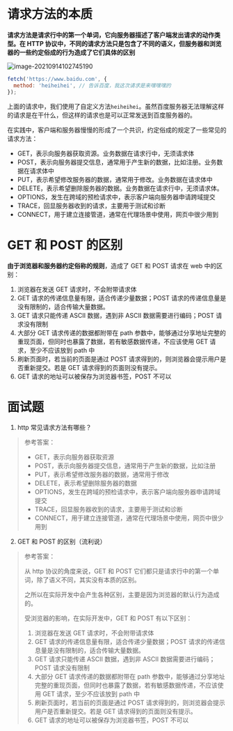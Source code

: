 # 请求方法的本质

**请求方法是请求行中的第一个单词，它向服务器描述了客户端发出请求的动作类型。在 HTTP 协议中，不同的请求方法只是包含了不同的语义，但服务器和浏览器的一些约定俗成的行为造成了它们具体的区别**

![image-20210914102745190](http://mdrs.yuanjin.tech/img/20210914102745.png)

```js
fetch('https://www.baidu.com', {
  method: 'heiheihei', // 告诉百度，我这次请求是来嘿嘿嘿的
});
```

上面的请求中，我们使用了自定义方法`heiheihei`。虽然百度服务器无法理解这样的请求是在干什么，但这样的请求也是可以正常发送到百度服务器的。

在实践中，客户端和服务器慢慢的形成了一个共识，约定俗成的规定了一些常见的请求方法：

- GET，表示向服务器获取资源。业务数据在请求行中，无须请求体
- POST，表示向服务器提交信息，通常用于产生新的数据，比如注册。业务数据在请求体中
- PUT，表示希望修改服务器的数据，通常用于修改。业务数据在请求体中
- DELETE，表示希望删除服务器的数据。业务数据在请求行中，无须请求体。
- OPTIONS，发生在跨域的预检请求中，表示客户端向服务器申请跨域提交
- TRACE，回显服务器收到的请求，主要用于测试和诊断
- CONNECT，用于建立连接管道，通常在代理场景中使用，网页中很少用到

# GET 和 POST 的区别

**由于浏览器和服务器约定俗称的规则**，造成了 GET 和 POST 请求在 web 中的区别：

1. 浏览器在发送 GET 请求时，不会附带请求体
2. GET 请求的传递信息量有限，适合传递少量数据；POST 请求的传递信息量是没有限制的，适合传输大量数据。
3. GET 请求只能传递 ASCII 数据，遇到非 ASCII 数据需要进行编码；POST 请求没有限制
4. 大部分 GET 请求传递的数据都附带在 path 参数中，能够通过分享地址完整的重现页面，但同时也暴露了数据，若有敏感数据传递，不应该使用 GET 请求，至少不应该放到 path 中
5. 刷新页面时，若当前的页面是通过 POST 请求得到的，则浏览器会提示用户是否重新提交。若是 GET 请求得到的页面则没有提示。
6. GET 请求的地址可以被保存为浏览器书签，POST 不可以

# 面试题

1. http 常见请求方法有哪些？

> 参考答案：
>
> - GET，表示向服务器获取资源
> - POST，表示向服务器提交信息，通常用于产生新的数据，比如注册
> - PUT，表示希望修改服务器的数据，通常用于修改
> - DELETE，表示希望删除服务器的数据
> - OPTIONS，发生在跨域的预检请求中，表示客户端向服务器申请跨域提交
> - TRACE，回显服务器收到的请求，主要用于测试和诊断
> - CONNECT，用于建立连接管道，通常在代理场景中使用，网页中很少用到

2. GET 和 POST 的区别（流利说）

> 参考答案：
>
> 从 http 协议的角度来说，GET 和 POST 它们都只是请求行中的第一个单词，除了语义不同，其实没有本质的区别。
>
> 之所以在实际开发中会产生各种区别，主要是因为浏览器的默认行为造成的。
>
> 受浏览器的影响，在实际开发中，GET 和 POST 有以下区别：
>
> 1. 浏览器在发送 GET 请求时，不会附带请求体
> 2. GET 请求的传递信息量有限，适合传递少量数据；POST 请求的传递信息量是没有限制的，适合传输大量数据。
> 3. GET 请求只能传递 ASCII 数据，遇到非 ASCII 数据需要进行编码；POST 请求没有限制
> 4. 大部分 GET 请求传递的数据都附带在 path 参数中，能够通过分享地址完整的重现页面，但同时也暴露了数据，若有敏感数据传递，不应该使用 GET 请求，至少不应该放到 path 中
> 5. 刷新页面时，若当前的页面是通过 POST 请求得到的，则浏览器会提示用户是否重新提交。若是 GET 请求得到的页面则没有提示。
> 6. GET 请求的地址可以被保存为浏览器书签，POST 不可以
